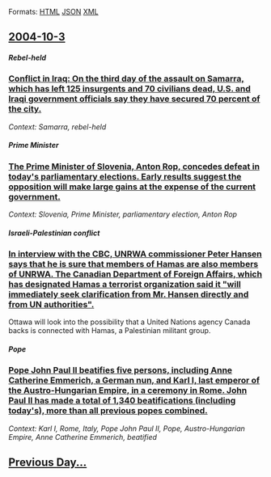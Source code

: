 
Formats: [HTML](2004/10/3/index.html)  [JSON](2004/10/3/index.json)  [XML](2004/10/3/index.xml)  

## [2004-10-3](/news/2004/10/3/index.md)

##### Rebel-held
### [ Conflict in Iraq: On the third day of the assault on Samarra, which has left 125 insurgents and 70 civilians dead, U.S. and Iraqi government officials say they have secured 70 percent of the city. ](/news/2004/10/3/conflict-in-iraq-on-the-third-day-of-the-assault-on-samarra-which-has-left-125-insurgents-and-70-civilians-dead-u-s-and-iraqi-governmen.md)
_Context: Samarra, rebel-held_

##### Prime Minister
### [ The Prime Minister of Slovenia, Anton Rop, concedes defeat in today's parliamentary elections. Early results suggest the opposition will make large gains at the expense of the current government. ](/news/2004/10/3/the-prime-minister-of-slovenia-anton-rop-concedes-defeat-in-today-s-parliamentary-elections-early-results-suggest-the-opposition-will-ma.md)
_Context: Slovenia, Prime Minister, parliamentary election, Anton Rop_

##### Israeli-Palestinian conflict
### [ In interview with the CBC, UNRWA commissioner Peter Hansen says that he is sure that members of Hamas are also members of UNRWA. The Canadian Department of Foreign Affairs, which has designated Hamas a terrorist organization said it "will immediately seek clarification from Mr. Hansen directly and from UN authorities". ](/news/2004/10/3/in-interview-with-the-cbc-unrwa-commissioner-peter-hansen-says-that-he-is-sure-that-members-of-hamas-are-also-members-of-unrwa-the-canadi.md)
Ottawa will look into the possibility that a United Nations agency Canada backs is connected with Hamas, a Palestinian militant group.

##### Pope
### [ Pope John Paul&nbsp;II beatifies five persons, including Anne Catherine Emmerich, a German nun, and Karl&nbsp;I, last emperor of the Austro-Hungarian Empire, in a ceremony in Rome. John Paul&nbsp;II has made a total of 1,340 beatifications (including today's), more than all previous popes combined. ](/news/2004/10/3/pope-john-paul-nbsp-ii-beatifies-five-persons-including-anne-catherine-emmerich-a-german-nun-and-karl-nbsp-i-last-emperor-of-the-austro.md)
_Context: Karl&nbsp;I, Rome, Italy, Pope John Paul II, Pope, Austro-Hungarian Empire, Anne Catherine Emmerich, beatified_

## [Previous Day...](/news/2004/10/2/index.md)

